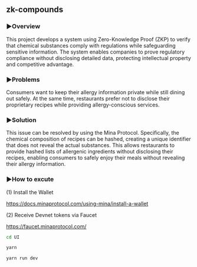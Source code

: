 ## zk-compounds

### ▶︎Overview
This project develops a system using Zero-Knowledge Proof (ZKP) to verify that chemical substances comply with regulations while safeguarding sensitive information. The system enables companies to prove regulatory compliance without disclosing detailed data, protecting intellectual property and competitive advantage.

### ▶︎Problems
  
Consumers want to keep their allergy information private while still dining out safely. At the same time, restaurants prefer not to disclose their proprietary recipes while providing allergy-conscious services.
   
### ▶︎Solution

This issue can be resolved by using the Mina Protocol. Specifically, the chemical composition of recipes can be hashed, creating a unique identifier that does not reveal the actual substances. This allows restaurants to provide hashed lists of allergenic ingredients without disclosing their recipes, enabling consumers to safely enjoy their meals without revealing their allergy information.

### ▶︎How to excute

(1) Install the Wallet

https://docs.minaprotocol.com/using-mina/install-a-wallet

(2) Receive Devnet tokens via Faucet

https://faucet.minaprotocol.com/

```bash
cd UI

yarn 

yarn run dev
```

